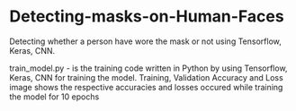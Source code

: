 # Detecting-masks-on-Human-Faces
Detecting whether a person have wore the mask or not using Tensorflow, Keras, CNN.

train_model.py - is the training code written in Python by using Tensorflow, Keras, CNN for training the model.
Training, Validation Accuracy and Loss image shows the respective accuracies and losses occured while training the model for 10 epochs
